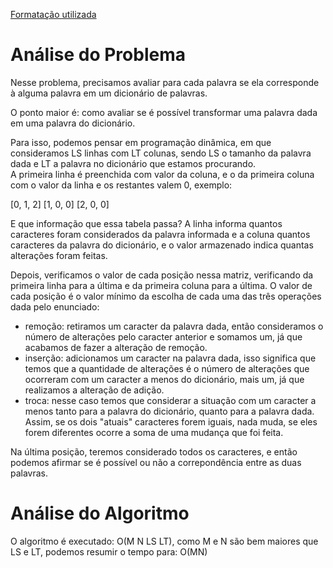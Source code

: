 [Formatação utilizada](https://katex.org/docs/supported.html)
# Análise do Problema
Nesse problema, precisamos avaliar para cada palavra se ela corresponde à alguma palavra em um dicionário de palavras.

O ponto maior é: como avaliar se é possível transformar uma palavra dada em uma palavra do dicionário. 

Para isso, podemos pensar em programação dinâmica, em que consideramos LS linhas com LT colunas, sendo LS o tamanho da palavra dada e LT a palavra no dicionário que estamos procurando.  
A primeira linha é preenchida com valor da coluna, e o da primeira coluna com o valor da linha e os restantes valem 0, exemplo:

[0, 1, 2]
[1, 0, 0]
[2, 0, 0]

E que informação que essa tabela passa? A linha informa quantos caracteres foram considerados da palavra informada e a coluna quantos caracteres da palavra do dicionário, e o valor armazenado indica quantas alterações foram feitas. 

Depois, verificamos o valor de cada posição nessa matriz, verificando da primeira linha para a última e da primeira coluna para a última. O valor de cada posição é o valor mínimo da escolha de cada uma das três operações dada pelo enunciado: 
- remoção: retiramos um caracter da palavra dada, então consideramos o número de alterações pelo caracter anterior e somamos um, já que acabamos de fazer a alteração de remoção. 
- inserção: adicionamos um caracter na palavra dada, isso significa que temos que a quantidade de alterações é o número de alterações que ocorreram com um caracter a menos do dicionário, mais um, já que realizamos a alteração de adição. 
- troca: nesse caso temos que considerar a situação com um caracter a menos tanto para a palavra do dicionário, quanto para a palavra dada. Assim, se os dois "atuais" caracteres forem iguais, nada muda, se eles forem diferentes ocorre a soma de uma mudança que foi feita. 

Na última posição, teremos considerado todos os caracteres, e então podemos afirmar se é possível ou não a correpondência entre as duas palavras. 


# Análise do Algoritmo
O algoritmo é executado: O(M N LS LT), como M e N são bem maiores que LS e LT, podemos resumir o tempo para: O(MN)